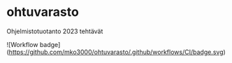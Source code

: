 # ohtuvarasto
Ohjelmistotuotanto 2023 tehtävät

![Workflow badge]
(https://github.com/mko3000/ohtuvarasto/.github/workflows/CI/badge.svg)

